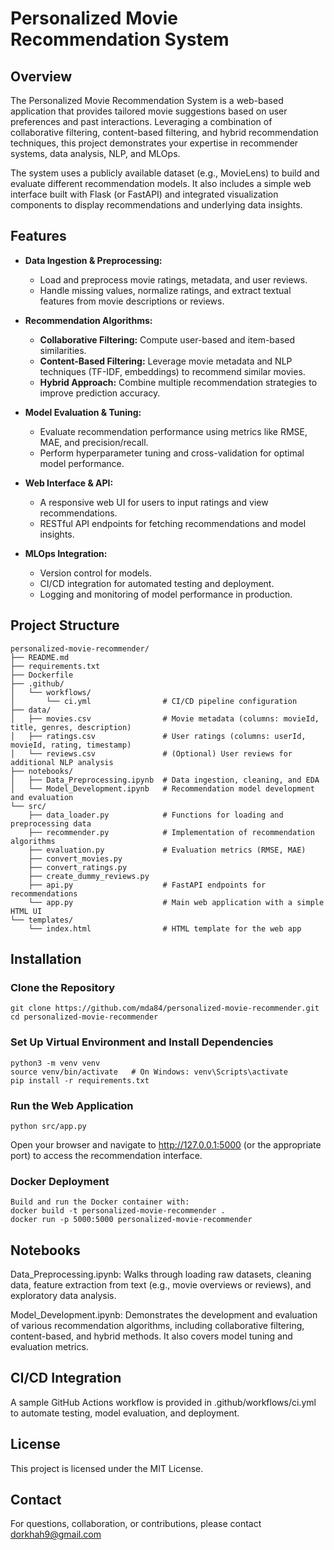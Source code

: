 # Personalized Movie Recommendation System

## Overview
The Personalized Movie Recommendation System is a web-based application that provides tailored movie suggestions based on user preferences and past interactions. Leveraging a combination of collaborative filtering, content-based filtering, and hybrid recommendation techniques, this project demonstrates your expertise in recommender systems, data analysis, NLP, and MLOps.

The system uses a publicly available dataset (e.g., MovieLens) to build and evaluate different recommendation models. It also includes a simple web interface built with Flask (or FastAPI) and integrated visualization components to display recommendations and underlying data insights.

## Features
- **Data Ingestion & Preprocessing:**  
  - Load and preprocess movie ratings, metadata, and user reviews.
  - Handle missing values, normalize ratings, and extract textual features from movie descriptions or reviews.

- **Recommendation Algorithms:**  
  - **Collaborative Filtering:** Compute user-based and item-based similarities.
  - **Content-Based Filtering:** Leverage movie metadata and NLP techniques (TF-IDF, embeddings) to recommend similar movies.
  - **Hybrid Approach:** Combine multiple recommendation strategies to improve prediction accuracy.

- **Model Evaluation & Tuning:**  
  - Evaluate recommendation performance using metrics like RMSE, MAE, and precision/recall.
  - Perform hyperparameter tuning and cross-validation for optimal model performance.

- **Web Interface & API:**  
  - A responsive web UI for users to input ratings and view recommendations.
  - RESTful API endpoints for fetching recommendations and model insights.

- **MLOps Integration:**  
  - Version control for models.
  - CI/CD integration for automated testing and deployment.
  - Logging and monitoring of model performance in production.

## Project Structure
```
personalized-movie-recommender/
├── README.md
├── requirements.txt
├── Dockerfile
├── .github/
│   └── workflows/
│       └── ci.yml                # CI/CD pipeline configuration
├── data/
│   ├── movies.csv                # Movie metadata (columns: movieId, title, genres, description)
│   ├── ratings.csv               # User ratings (columns: userId, movieId, rating, timestamp)
│   └── reviews.csv               # (Optional) User reviews for additional NLP analysis
├── notebooks/
│   ├── Data_Preprocessing.ipynb  # Data ingestion, cleaning, and EDA
│   └── Model_Development.ipynb   # Recommendation model development and evaluation
└── src/
    ├── data_loader.py            # Functions for loading and preprocessing data
    ├── recommender.py            # Implementation of recommendation algorithms
    ├── evaluation.py             # Evaluation metrics (RMSE, MAE)
    ├── convert_movies.py
    ├── convert_ratings.py
    ├── create_dummy_reviews.py
    ├── api.py                    # FastAPI endpoints for recommendations
    └── app.py                    # Main web application with a simple HTML UI
└── templates/
    └── index.html                # HTML template for the web app
```

## Installation
### Clone the Repository
```
git clone https://github.com/mda84/personalized-movie-recommender.git
cd personalized-movie-recommender
```
### Set Up Virtual Environment and Install Dependencies
```
python3 -m venv venv
source venv/bin/activate   # On Windows: venv\Scripts\activate
pip install -r requirements.txt
```
### Run the Web Application
```
python src/app.py
```
Open your browser and navigate to http://127.0.0.1:5000 (or the appropriate port) to access the recommendation interface.

### Docker Deployment
```
Build and run the Docker container with:
docker build -t personalized-movie-recommender .
docker run -p 5000:5000 personalized-movie-recommender
```

## Notebooks
Data_Preprocessing.ipynb:
Walks through loading raw datasets, cleaning data, feature extraction from text (e.g., movie overviews or reviews), and exploratory data analysis.

Model_Development.ipynb:
Demonstrates the development and evaluation of various recommendation algorithms, including collaborative filtering, content-based, and hybrid methods. It also covers model tuning and evaluation metrics.

## CI/CD Integration
A sample GitHub Actions workflow is provided in .github/workflows/ci.yml to automate testing, model evaluation, and deployment.

## License
This project is licensed under the MIT License.

## Contact
For questions, collaboration, or contributions, please contact dorkhah9@gmail.com
